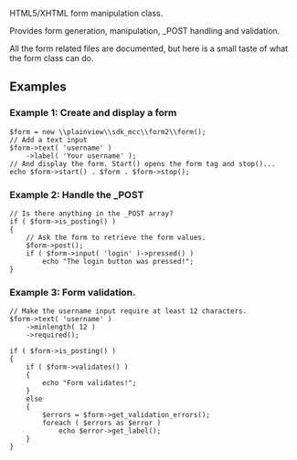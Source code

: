 HTML5/XHTML form manipulation class.

Provides form generation, manipulation, _POST handling and validation.

All the form related files are documented, but here is a small taste of what the form class can do.

## Examples

### Example 1: Create and display a form

	$form = new \\plainview\\sdk_mcc\\form2\\form();
	// Add a text input
	$form->text( 'username' )
		->label( 'Your username' );
	// And display the form. Start() opens the form tag and stop()...
	echo $form->start() . $form . $form->stop();

### Example 2: Handle the _POST

	// Is there anything in the _POST array?
	if ( $form->is_posting() )
	{
		// Ask the form to retrieve the form values.
		$form->post();
		if ( $form->input( 'login' )->pressed() )
			echo "The login button was pressed!";
	}

### Example 3: Form validation.

	// Make the username input require at least 12 characters.
	$form->text( 'username' )
		->minlength( 12 )
		->required();

	if ( $form->is_posting() )
	{
		if ( $form->validates() )
		{
			echo "Form validates!";
		}
		else
		{
			$errors = $form->get_validation_errors();
			foreach ( $errors as $error )
				echo $error->get_label();
		}
	}
